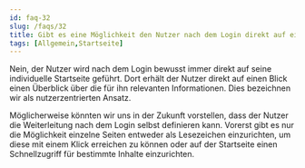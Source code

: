 ```yaml
---
id: faq-32
slug: /faqs/32
title: Gibt es eine Möglichkeit den Nutzer nach dem Login direkt auf eine andere Seite zu führen
tags: [Allgemein,Startseite]
---
```

Nein, der Nutzer wird nach dem Login bewusst immer direkt auf seine individuelle Startseite geführt. Dort erhält der Nutzer direkt auf einen Blick einen Überblick über die für ihn relevanten Informationen. Dies bezeichnen wir als nutzerzentrierten Ansatz.

Möglicherweise könnten wir uns in der Zukunft vorstellen, dass der Nutzer die Weiterleitung nach dem Login selbst definieren kann. Vorerst gibt es nur die Möglichkeit einzelne Seiten entweder als Lesezeichen einzurichten, um diese mit einem Klick erreichen zu können oder auf der Startseite einen Schnellzugriff für bestimmte Inhalte einzurichten. 